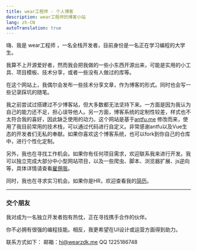 ```yaml
---
title: wear工程师 - 个人博客
description: wear工程师的博客小站
lang: zh-CN
autoTranslation: true
---
```


嗨、我是 wear工程师 ，一名全栈开发者，目前身份是一名正在学习编程的大学生。

我算不上开源爱好者，然而我会把我做的一些小东西开源出来，可能是实用的小工具、项目模板、技术分享，或者一些没有人做过的库等。

在这个网站上，我偶尔会发布一些技术分享文章，作为博客的形式。同时也会写一些记录踩坑的随笔。

我之前尝试过搭建过不少博客站，但大多数都无法坚持下来。一方面是因为我认为自己的能力还不足，担心误导他人。另一方面，博客系统的定制性较差，样式也不太符合我的喜好，因此缺乏使用的动力。这个网站是基于[antfu.me](https://github.com/antfu/antfu.me) 修改而来，使用了我目前常用的技术栈，可以通过代码进行自定义。非常感谢antfu以及Vue生态的开发者们无私的奉献。如果你喜欢这个博客系统，也可以fork到你自己的仓库中，进行个性化定制。

另外，我也在寻找工作机会。如果你有任何项目需求，欢迎联系我来进行开发。我可以独立完成大部分中小型网站项目，以及一些爬虫、脚本、浏览器扩展、js逆向等，具体详情请查看[雇佣我](/hire)。

同时，我也在寻求实习机会。如果你是HR，欢迎查看我的[简历](/resmue)。

---

### 交个朋友

我对成为一名独立开发者抱有热忱，正在寻找携手合作的伙伴。 

你不必拥有很强的编程技能。相反，我更希望在UI设计或运营方面得到助力。

 联系方式如下： 邮箱：hi@wearzdk.me  QQ 1225186748